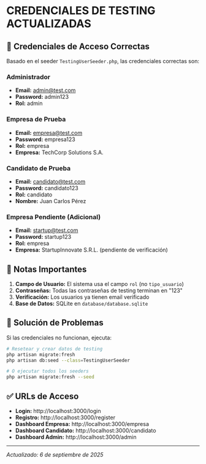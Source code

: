# CREDENCIALES DE TESTING ACTUALIZADAS

## 🔑 Credenciales de Acceso Correctas

Basado en el seeder `TestingUserSeeder.php`, las credenciales correctas son:

### Administrador
- **Email:** admin@test.com
- **Password:** admin123
- **Rol:** admin

### Empresa de Prueba
- **Email:** empresa@test.com
- **Password:** empresa123
- **Rol:** empresa
- **Empresa:** TechCorp Solutions S.A.

### Candidato de Prueba
- **Email:** candidato@test.com
- **Password:** candidato123
- **Rol:** candidato
- **Nombre:** Juan Carlos Pérez

### Empresa Pendiente (Adicional)
- **Email:** startup@test.com
- **Password:** startup123
- **Rol:** empresa
- **Empresa:** StartupInnovate S.R.L. (pendiente de verificación)

## 📝 Notas Importantes

1. **Campo de Usuario:** El sistema usa el campo `rol` (no `tipo_usuario`)
2. **Contraseñas:** Todas las contraseñas de testing terminan en "123"
3. **Verificación:** Los usuarios ya tienen email verificado
4. **Base de Datos:** SQLite en `database/database.sqlite`

## 🔧 Solución de Problemas

Si las credenciales no funcionan, ejecuta:

```bash
# Resetear y crear datos de testing
php artisan migrate:fresh
php artisan db:seed --class=TestingUserSeeder

# O ejecutar todos los seeders
php artisan migrate:fresh --seed
```

## ✅ URLs de Acceso

- **Login:** http://localhost:3000/login
- **Registro:** http://localhost:3000/register
- **Dashboard Empresa:** http://localhost:3000/empresa
- **Dashboard Candidato:** http://localhost:3000/candidato
- **Dashboard Admin:** http://localhost:3000/admin

---
*Actualizado: 6 de septiembre de 2025*

